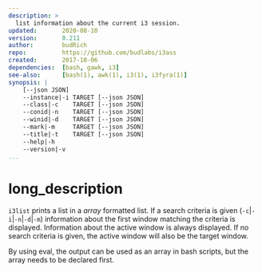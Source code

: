 ```yaml
---
description: >
  list information about the current i3 session.
updated:       2020-08-10
version:       0.211
author:        budRich
repo:          https://github.com/budlabs/i3ass
created:       2017-10-06
dependencies:  [bash, gawk, i3]
see-also:      [bash(1), awk(1), i3(1), i3fyra(1)]
synopsis: |
    [--json JSON]
    --instance|-i TARGET [--json JSON]
    --class|-c    TARGET [--json JSON]
    --conid|-n    TARGET [--json JSON]
    --winid|-d    TARGET [--json JSON]
    --mark|-m     TARGET [--json JSON]
    --title|-t    TARGET [--json JSON]
    --help|-h
    --version|-v
...
```


# long_description

`i3list` prints a list in a *array* formatted list. 
If a search criteria is given 
(`-c`|`-i`|`-n`|`-d`|`-m`) 
information about the first window matching the criteria is displayed. 
Information about the active window is always displayed. 
If no search criteria is given, 
the active window will also be the target window.

By using eval, 
the output can be used as an array in bash scripts, 
but the array needs to be declared first.
